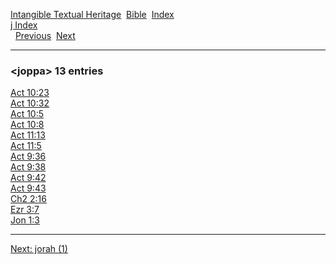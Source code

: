 [Intangible Textual Heritage](../../index)  [Bible](../index) 
[Index](index)   
[j Index](_j_)  
  [Previous](c06314)  [Next](c06316) 

------------------------------------------------------------------------

### &lt;joppa&gt; 13 entries

[Act 10:23](../kjv/act010.htm#023)  
[Act 10:32](../kjv/act010.htm#032)  
[Act 10:5](../kjv/act010.htm#005)  
[Act 10:8](../kjv/act010.htm#008)  
[Act 11:13](../kjv/act011.htm#013)  
[Act 11:5](../kjv/act011.htm#005)  
[Act 9:36](../kjv/act009.htm#036)  
[Act 9:38](../kjv/act009.htm#038)  
[Act 9:42](../kjv/act009.htm#042)  
[Act 9:43](../kjv/act009.htm#043)  
[Ch2 2:16](../kjv/ch2002.htm#016)  
[Ezr 3:7](../kjv/ezr003.htm#007)  
[Jon 1:3](../kjv/jon001.htm#003)  

------------------------------------------------------------------------

[Next: jorah (1)](c06316)
